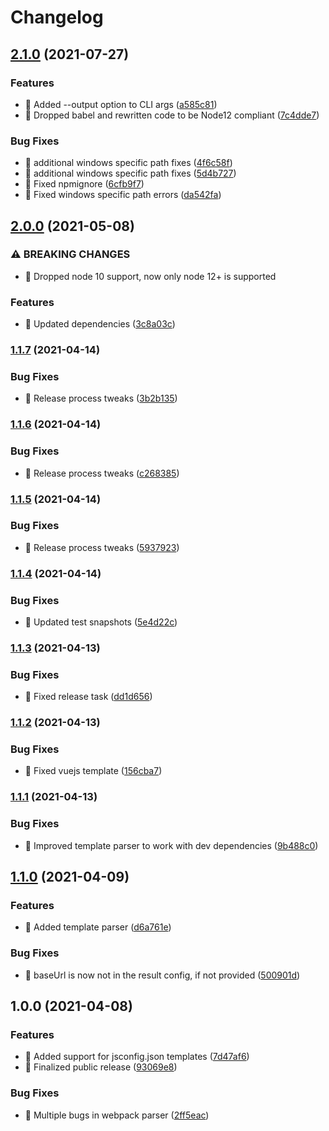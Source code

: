 # Changelog

## [2.1.0](https://www.github.com/jsimck/jsconfig.json/compare/v2.0.0...v2.1.0) (2021-07-27)


### Features

* 🎸 Added --output option to CLI args ([a585c81](https://www.github.com/jsimck/jsconfig.json/commit/a585c8151e2fd569acd8d67bc1e219d6308aa50e))
* 🎸 Dropped babel and rewritten code to be Node12 compliant ([7c4dde7](https://www.github.com/jsimck/jsconfig.json/commit/7c4dde7639096a61a042c7d44de5e848b4717f45))


### Bug Fixes

* 🐛 additional windows specific path fixes ([4f6c58f](https://www.github.com/jsimck/jsconfig.json/commit/4f6c58ff6f186c754ef61247f01be25f72474759))
* 🐛 additional windows specific path fixes ([5d4b727](https://www.github.com/jsimck/jsconfig.json/commit/5d4b727876d067fbf8c3d21ea60d969cb682feff))
* 🐛 Fixed npmignore ([6cfb9f7](https://www.github.com/jsimck/jsconfig.json/commit/6cfb9f77bed8a876b17f70f8e503f5ac3ad3cc34))
* 🐛 Fixed windows specific path errors ([da542fa](https://www.github.com/jsimck/jsconfig.json/commit/da542fa8c21060c443a78b1fe08850492b5fdd5f))

## [2.0.0](https://www.github.com/jsimck/jsconfig.json/compare/v1.1.7...v2.0.0) (2021-05-08)


### ⚠ BREAKING CHANGES

* 🧨 Dropped node 10 support, now only node 12+ is supported

### Features

* 🎸 Updated dependencies ([3c8a03c](https://www.github.com/jsimck/jsconfig.json/commit/3c8a03c23994b21c7dc096af12fba551eb7bd4f7))

### [1.1.7](https://www.github.com/jsimck/jsconfig.json/compare/v1.1.6...v1.1.7) (2021-04-14)


### Bug Fixes

* 🐛 Release process tweaks ([3b2b135](https://www.github.com/jsimck/jsconfig.json/commit/3b2b135f712553f04947cc4ea25a2f352b09c1c7))

### [1.1.6](https://www.github.com/jsimck/jsconfig.json/compare/v1.1.5...v1.1.6) (2021-04-14)


### Bug Fixes

* 🐛 Release process tweaks ([c268385](https://www.github.com/jsimck/jsconfig.json/commit/c2683857dded0f8331b1014e361a49c7aa0d06ec))

### [1.1.5](https://www.github.com/jsimck/jsconfig.json/compare/v1.1.4...v1.1.5) (2021-04-14)


### Bug Fixes

* 🐛 Release process tweaks ([5937923](https://www.github.com/jsimck/jsconfig.json/commit/5937923e20c291e0671e2325e45e41f691b51f3d))

### [1.1.4](https://www.github.com/jsimck/jsconfig.json/compare/v1.1.3...v1.1.4) (2021-04-14)


### Bug Fixes

* 🐛 Updated test snapshots ([5e4d22c](https://www.github.com/jsimck/jsconfig.json/commit/5e4d22ca6052e70a8d23203dcfd13eadbcba1e7a))

### [1.1.3](https://www.github.com/jsimck/jsconfig.json/compare/v1.1.2...v1.1.3) (2021-04-13)


### Bug Fixes

* 🐛 Fixed release task ([dd1d656](https://www.github.com/jsimck/jsconfig.json/commit/dd1d656eda7e4f6b9413d1a0e2cb069405d777d4))

### [1.1.2](https://www.github.com/jsimck/jsconfig.json/compare/v1.1.1...v1.1.2) (2021-04-13)


### Bug Fixes

* 🐛 Fixed vuejs template ([156cba7](https://www.github.com/jsimck/jsconfig.json/commit/156cba7ca0e46af6389274efdaba34071c9501ac))

### [1.1.1](https://www.github.com/jsimck/jsconfig.json/compare/v1.1.0...v1.1.1) (2021-04-13)


### Bug Fixes

* 🐛 Improved template parser to work with dev dependencies ([9b488c0](https://www.github.com/jsimck/jsconfig.json/commit/9b488c0c54aedcf2ca8d8d03be22645faaa149ec))

## [1.1.0](https://www.github.com/jsimck/jsconfig.json/compare/v1.0.0...v1.1.0) (2021-04-09)


### Features

* 🎸 Added template parser ([d6a761e](https://www.github.com/jsimck/jsconfig.json/commit/d6a761e2b503a4b77f01f041ce0aa1805e9199b7))


### Bug Fixes

* 🐛 baseUrl is now not in the result config, if not provided ([500901d](https://www.github.com/jsimck/jsconfig.json/commit/500901dafa6666f563a5cc7eb4fc4746a4629524))

## 1.0.0 (2021-04-08)


### Features

* 🎸 Added support for jsconfig.json templates ([7d47af6](https://www.github.com/jsimck/jsconfig.json/commit/7d47af617e13519d698631cc262084582eefe685))
* 🎸 Finalized public release ([93069e8](https://www.github.com/jsimck/jsconfig.json/commit/93069e812d39723db5afc4a96a34db9dcab52899))


### Bug Fixes

* 🐛 Multiple bugs in webpack parser ([2ff5eac](https://www.github.com/jsimck/jsconfig.json/commit/2ff5eac85bf660ca4bbdc097cd6c6d823fce10f6))
